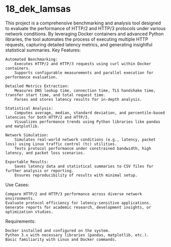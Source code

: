 # 18_dek_lamsas

This project is a comprehensive benchmarking and analysis tool designed to evaluate the performance of HTTP/2 and HTTP/3 protocols under various network conditions. By leveraging Docker containers and advanced Python libraries, the tool automates the process of executing multiple HTTP requests, capturing detailed latency metrics, and generating insightful statistical summaries.
Key Features:

    Automated Benchmarking:
        Executes HTTP/2 and HTTP/3 requests using curl within Docker containers.
        Supports configurable measurements and parallel execution for performance evaluation.

    Detailed Metrics Extraction:
        Measures DNS lookup time, connection time, TLS handshake time, transfer start time, and total request time.
        Parses and stores latency results for in-depth analysis.

    Statistical Analysis:
        Computes average, median, standard deviation, and percentile-based latencies for both HTTP/2 and HTTP/3.
        Visualizes performance trends using Python libraries like pandas and matplotlib.

    Network Simulation:
        Simulates real-world network conditions (e.g., latency, packet loss) using Linux traffic control (tc) utilities.
        Tests protocol performance under constrained bandwidth, high latency, and packet loss scenarios.

    Exportable Results:
        Saves latency data and statistical summaries to CSV files for further analysis or reporting.
        Ensures reproducibility of results with minimal setup.

Use Cases:

    Compare HTTP/2 and HTTP/3 performance across diverse network environments.
    Evaluate protocol efficiency for latency-sensitive applications.
    Generate reports for academic research, development insights, or optimization studies.

Requirements:

    Docker installed and configured on the system.
    Python 3.x with necessary libraries (pandas, matplotlib, etc.).
    Basic familiarity with Linux and Docker commands.
